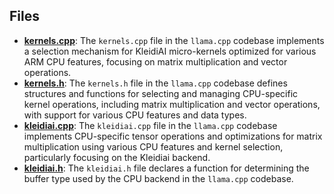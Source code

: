 
## Files
- **[kernels.cpp](kleidiai/kernels.cpp.driver.md)**: The `kernels.cpp` file in the `llama.cpp` codebase implements a selection mechanism for KleidiAI micro-kernels optimized for various ARM CPU features, focusing on matrix multiplication and vector operations.
- **[kernels.h](kleidiai/kernels.h.driver.md)**: The `kernels.h` file in the `llama.cpp` codebase defines structures and functions for selecting and managing CPU-specific kernel operations, including matrix multiplication and vector operations, with support for various CPU features and data types.
- **[kleidiai.cpp](kleidiai/kleidiai.cpp.driver.md)**: The `kleidiai.cpp` file in the `llama.cpp` codebase implements CPU-specific tensor operations and optimizations for matrix multiplication using various CPU features and kernel selection, particularly focusing on the Kleidiai backend.
- **[kleidiai.h](kleidiai/kleidiai.h.driver.md)**: The `kleidiai.h` file declares a function for determining the buffer type used by the CPU backend in the `llama.cpp` codebase.
